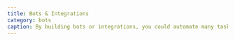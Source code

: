 ```yaml
---
title: Bots & Integrations
category: bots
caption: By building bots or integrations, you could automate many tasks to make your workflow more efficient (or just post daily cat facts)
---
```

